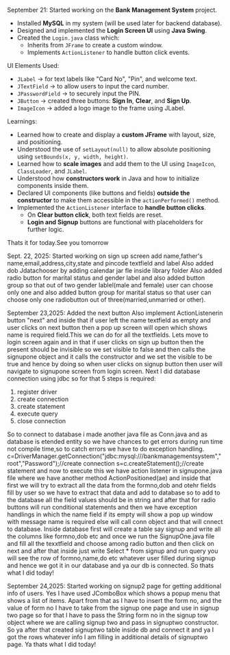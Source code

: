 September 21:
Started working on the **Bank Management System** project.
- Installed **MySQL** in my system (will be used later for backend database).
- Designed and implemented the **Login Screen UI** using **Java Swing**.
- Created the `Login.java` class which:
  - Inherits from `JFrame` to create a custom window.
  - Implements `ActionListener` to handle button click events.

UI Elements Used:
- `JLabel` → for text labels like "Card No", "Pin", and welcome text.
- `JTextField` → to allow users to input the card number.
- `JPasswordField` → to securely input the PIN.
- `JButton` → created three buttons: **Sign In**, **Clear**, and **Sign Up**.
- `ImageIcon` → added a logo image to the frame using JLabel.

Learnings:
- Learned how to create and display a **custom JFrame** with layout, size, and positioning.
- Understood the use of `setLayout(null)` to allow absolute positioning using `setBounds(x, y, width, height)`.
- Learned how to **scale images** and add them to the UI using `ImageIcon`, `ClassLoader`, and `JLabel`.
- Understood how **constructors work** in Java and how to initialize components inside them.
- Declared UI components (like buttons and fields) **outside the constructor** to make them accessible in the `actionPerformed()` method.
- Implemented the `ActionListener` interface to **handle button clicks**.
  - On **Clear button click**, both text fields are reset.
  - **Login and Signup** buttons are functional with placeholders for further logic.

Thats it for today.See you tomorrow

Sept. 22, 2025:
Started working on sign up screen
add name,father's name,email,address,city,state and pincode textfield and label
Also added dob Jdatachooser by adding calendar jar fle inside library folder
Also added radio button for marital status and gender label and also added button group so that out of two gender lablel(male and female) user can choose only one and also added button group for marital status so that user can choose only one radiobutton out of three(married,unmarried or other).

September 23,2025:
Added the next button 
Also implement ActionListenerin button "next" and inside that if user left the name textfield as empty and user clicks on next button then a pop up screen will open which shows name is required field.This we can do for all the textfields.
Lets move to login screen again and in that if user clicks on sign up button then the present should be invisible so we set visible to false and then calls the signupone object and it calls the constructor and we set the visible to be true and hence by doing so when user clicks on signup button then user will navigate to signupone screen from login screen.
Next I did database connection using jdbc so for that 5 steps is required:
1. register driver
2. create connection
3. create statement
4. execute query
5. close connection

So to connect to database i made another java file as Conn.java and as database is etended entity so we have chances to get errors during run time not compile time,so to catch errors we have to do exception handling.
 c=DriverManager.getConnection("jdbc:mysql:///bankmanagementsystem","root","Password");//create connection
s=c.createStatement();//create statement
and now to execute this we have action listener in signupone.java file where we have another method ActionPositioned(ae) and inside that first we will try to extract all the data from the formno,dob and otehr fields fill by user so we have to extract that data and add to database so to add to the database all the field values should be in string and after that for radio buttons will run conditional statements and then we have exception handlings in which the name field if its empty will show a pop up window with message name is required else will call conn object and that will cnnect to database.
Inside database first will create a table say signup and write all the columns like formno,dob etc and once we run the SignupOne.java file and fill all the texxtfield and choose among radio button and then click on next and after that inside just write Select * from signup and run query you will see the row of formno,name,do etc whatever user filled during signup and hence we got it in our database and ya our db is connected.
So thats what I did today!

September 24,2025:
Started working on signup2 page for getting additional info of users.
Yes I have used JComboBox which shows a popup menu that shows a list of items.
Apart from that as I have to insert the form no, and the value of form no I have to take from the signup one page and use in signup two page so for that I have to pass the String form no in the signup tow object where we are calling signup two and pass in signuptwo constructor.
So ya after that created signuptwo table inside db and connect it and ya I got the rows whatever info I am filling in additional details of signuptwo page.
Ya thats what I did today!


